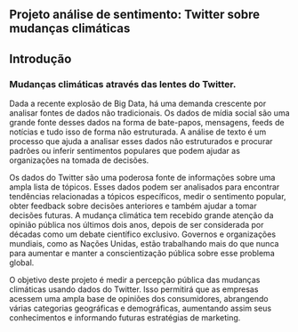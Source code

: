 ## Projeto análise de sentimento: Twitter sobre mudanças climáticas
 
## Introdução

### **Mudanças climáticas através das lentes do Twitter.**
Dada a recente explosão de Big Data, há uma demanda crescente por analisar fontes de dados não tradicionais. Os dados de mídia social são uma grande fonte desses dados na forma de bate-papos, mensagens, feeds de notícias e tudo isso de forma não estruturada. A análise de texto é um processo que ajuda a analisar esses dados não estruturados e procurar padrões ou inferir sentimentos populares que podem ajudar as organizações na tomada de decisões.

Os dados do Twitter são uma poderosa fonte de informações sobre uma ampla lista de tópicos. Esses dados podem ser analisados para encontrar tendências relacionadas a tópicos específicos, medir o sentimento popular, obter feedback sobre decisões anteriores e também ajudar a tomar decisões futuras. A mudança climática tem recebido grande atenção da opinião pública nos últimos dois anos, depois de ser considerada por décadas como um debate científico exclusivo. Governos e organizações mundiais, como as Nações Unidas, estão trabalhando mais do que nunca para aumentar e manter a conscientização pública sobre esse problema global.


O objetivo deste projeto é medir a percepção pública das mudanças climáticas usando dados do Twitter. Isso permitirá que as empresas acessem uma ampla base de opiniões dos consumidores, abrangendo várias categorias geográficas e demográficas, aumentando assim seus conhecimentos e informando futuras estratégias de marketing.
